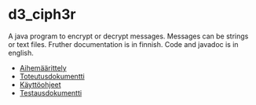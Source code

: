 # d3_ciph3r

A java program to encrypt or decrypt messages. Messages can be strings or text files.  Fruther documentation is in finnish. Code and javadoc is in english. 

* [Aihemäärittely](https://github.com/Antiik91/d3_ciph3r/blob/master/dokumentaatio/Aihem%C3%A4%C3%A4rittely.md)
* [Toteutusdokumentti](https://github.com/Antiik91/d3_ciph3r/blob/master/dokumentaatio/Toteutusdokumentti.md)
* [Käyttöohjeet](https://github.com/Antiik91/d3_ciph3r/blob/master/dokumentaatio/K%C3%A4ytt%C3%B6ohjeet.md)
* [Testausdokumentti](https://github.com/Antiik91/d3_ciph3r/blob/master/dokumentaatio/Testausdokumentti.md)
